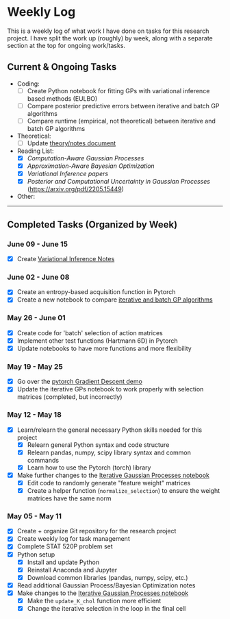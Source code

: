 # Weekly Log

This is a weekly log of what work I have done on tasks for this research project. I have split the work up (roughly) by week, along with a separate section at the top for ongoing work/tasks.

## Current & Ongoing Tasks

- Coding: 
    * [ ] Create Python notebook for fitting GPs with variational inference based methods (EULBO)
    * [ ] Compare posterior predictive errors between iterative and batch GP algorithms
    * [ ] Compare runtime (empirical, not theoretical) between iterative and batch GP algorithms
- Theoretical:
    * [ ] Update [theory/notes document](./Notes/Research-General-Notes.tex)
- Reading List:
    * [x] *Computation-Aware Gaussian Processes* 
    * [x] *Approximation-Aware Bayesian Optimization* 
    * [x] *Variational Inference papers*
    * [x] *Posterior and Computational Uncertainty in Gaussian Processes* (<https://arxiv.org/pdf/2205.15449>)
- Other:

---

## Completed Tasks (Organized by Week)

### June 09 - June 15

- [x] Create [Variational Inference Notes](./Notes/Variational-Inference-Notes.tex)

### June 02 - June 08

- [x] Create an entropy-based acquisition function in Pytorch
- [x] Create a new notebook to compare [iterative and batch GP algorithms](./Code/IterGP-Comparison/iterative_batch_gp_comparison.ipynb)

### May 26 - June 01

- [x] Create code for 'batch' selection of action matrices
- [x] Implement other test functions (Hartmann 6D) in Pytorch 
- [x] Update notebooks to have more functions and more flexibility

### May 19 - May 25

- [x] Go over the [pytorch Gradient Descent demo](./Code/Gradient-Descent-Demo/grad_descent_example.ipynb)
- [x] Update the iterative GPs notebook to work properly with selection matrices (completed, but incorrectly)

### May 12 - May 18

- [x] Learn/relearn the general necessary Python skills needed for this project
    * [x] Relearn general Python syntax and code structure
    * [x] Relearn pandas, numpy, scipy library syntax and common commands
    * [x] Learn how to use the Pytorch (torch) library
- [x] Make further changes to the [Iterative Gaussian Processes notebook](./Code/GP-Demo-Code/iterative_gp_selection_conditioning.ipynb)
    * [x] Edit code to randomly generate "feature weight" matrices 
    * [x] Create a helper function (`normalize_selection`) to ensure the weight matrices have the same norm

### May 05 - May 11 

- [x] Create + organize Git repository for the research project
- [x] Create weekly log for task management
- [x] Complete STAT 520P problem set
- [x] Python setup
    * [x] Install and update Python
    * [x] Reinstall Anaconda and Jupyter
    * [x] Download common libraries (pandas, numpy, scipy, etc.)
- [x] Read additional Gaussian Process/Bayesian Optimization notes
- [x] Make changes to the [Iterative Gaussian Processes notebook](./Code/GP-Demo-Code/iterative_gp_conditioning_demo.ipynb)
    * [x] Make the `update_K_chol` function more efficient
    * [x] Change the iterative selection in the loop in the final cell
